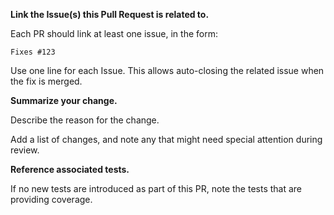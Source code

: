 **Link the Issue(s) this Pull Request is related to.**

Each PR should link at least one issue, in the form:

```Fixes #123```

Use one line for each Issue. This allows auto-closing the related issue when the fix is merged.

**Summarize your change.**

Describe the reason for the change.

Add a list of changes, and note any that might need special attention during review.

**Reference associated tests.**

If no new tests are introduced as part of this PR, note the tests that are providing coverage.

<!--
Important: If this is your first contribution to OpenTimelineIO, you will need to submit a Contributor License Agreement. For a step-by-step instructions on the pull request process, see
https://github.com/PixarAnimationStudios/OpenTimelineIO/tree/main/CONTRIBUTING.md
-->
